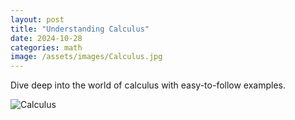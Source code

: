 ```yaml
---
layout: post
title: "Understanding Calculus"
date: 2024-10-28
categories: math
image: /assets/images/Calculus.jpg
---
```

Dive deep into the world of calculus with easy-to-follow examples.

![Calculus](../assets/images/Calculus.jpg)
